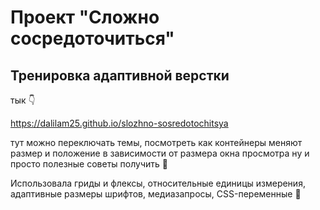 # Проект "Сложно сосредоточиться"
## Тренировка адаптивной верстки

тык 👇 

https://dalilam25.github.io/slozhno-sosredotochitsya

тут можно переключать темы, посмотреть как контейнеры меняют размер и положение в зависимости от размера окна просмотра
ну и просто полезные советы получить 💟

Использовала гриды и флексы, относительные единицы измерения, адаптивные размеры шрифтов, медиазапросы, CSS-переменные 🙌
